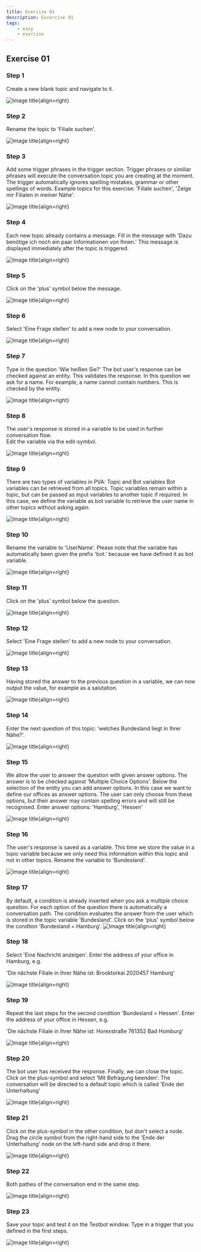 ```yaml
---
title: Exercise 01
description: Excercise 01
tags: 
    - easy
    - exercise
---
```



## Exercise 01  

### Step 1
Create a new blank topic and navigate to it.

![Image title](screenshots/Clipboard10.jpg){align=right}  

### Step 2
Rename the topic to 'Filiale suchen'.


![Image title](screenshots/Clipboard13.jpg){align=right}  

### Step 3

Add some trigger phrases in the trigger section. Trigger phrases or similiar phrases will execute the conversation topic you are creating at the moment. The trigger automatically ignores spelling mistakes, grammar or other spellings of words.
Example topics for this exercise: 'Filiale suchen', 'Zeige mir Filialen in meiner Nähe'.

![Image title](screenshots/Clipboard17.jpg){align=right}  

### Step 4
Each new topic already contains a message. Fill in the message with 'Dazu benötige ich noch ein paar Informationen von Ihnen.'
This message is displayed immediately after the topic is triggered.

![Image title](screenshots/Clipboard19.jpg){align=right}  

### Step 5
Click on the 'plus' symbol below the message.

![Image title](screenshots/Clipboard20.jpg){align=right}  

### Step 6
Select 'Eine Frage stellen' to add a new node to your conversation.

![Image title](screenshots/Clipboard21.jpg){align=right}  

### Step 7
Type in the question 'Wie heißen Sie?'
The bot user's response can be checked against an entity. This validates the response. In this question we ask for a name. For example, a name cannot contain numbers. This is checked by the entity.


![Image title](screenshots/Clipboard23.jpg){align=right}  

### Step 8
The user's response is stored in a variable to be used in further conversation flow.  
Edit the variable via the edit-symbol.

![Image title](screenshots/Clipboard25.jpg){align=right}  

### Step 9
There are two types of variables in PVA: Topic and Bot variables
Bot variables can be retrieved from all topics. Topic variables remain within a topic, but can be passed as input variables to another topic if required.
In this case, we define the variable as bot variable to retrieve the user name in other topics without asking again.

![Image title](screenshots/Clipboard26.jpg){align=right}  

### Step 10
Rename the variable to 'UserName'.
Please note that the variable has automatically been given the prefix 'bot.' because we have defined it as bot variable.

![Image title](screenshots/Clipboard27.jpg){align=right}  

### Step 11
Click on the 'plus' symbol below the question.

![Image title](screenshots/Clipboard28.jpg){align=right}  

### Step 12
Select 'Eine Frage stellen' to add a new node to your conversation.

![Image title](screenshots/Clipboard29.jpg){align=right}  

### Step 13
Having stored the answer to the previous question in a variable, we can now output the value, for example as a salutation.

![Image title](screenshots/Clipboard30.jpg){align=right}  

### Step 14
Enter the next question of this topic: 'welches Bundesland liegt in Ihrer Nähe?'.

![Image title](screenshots/Clipboard31.jpg){align=right}  

### Step 15
We allow the user to answer the question with given answer options. The answer is to be checked against 'Multiple Choice Options'.
Below the selection of the entity you can add answer options. In this case we want to define our offices as answer options.
The user can only choose from these options, but their answer may contain spelling errors and will still be recognised.
Enter answer options: 'Hamburg', 'Hessen'


![Image title](screenshots/Clipboard33.jpg){align=right}  

### Step 16
The user's response is saved as a variable. This time we store the value in a topic variable because we only need this information within this topic and not in other topics.
Rename the variable to 'Bundesland'.

![Image title](screenshots/Clipboard34.jpg){align=right}  

### Step 17
By default, a condition is already inserted when you ask a multiple choice question. For each option of the question there is automatically a conversation path.
The condition evaluates the answer from the user which is stored in the topic variable 'Bundesland'.
Click on the 'plus' symbol below the condtion 'Bundesland = Hamburg'.
![Image title](screenshots/Clipboard35.jpg){align=right}  

### Step 18
Select 'Eine Nachricht anzeigen'.
Enter the address of your office in Hamburg, e.g.

'Die nächste Filiale in Ihrer Nähe ist:
Brooktorkai 2020457 Hamburg'

![Image title](screenshots/Clipboard36.jpg){align=right}  

### Step 19
Repeat the last steps for the second condition 'Bundesland = Hessen'.
Enter the address of your office in Hessen, e.g.

'Die nächste Filiale in Ihrer Nähe ist:
Horexstraße 761352 Bad Homburg'

![Image title](screenshots/Clipboard37.jpg){align=right} 

### Step 20
The bot user has received the response. Finally, we can close the topic.
Click on the plus-symbol and select 'Mit Befragung beenden'.
The conversation will be directed to a default topic which is called 'Ende der Unterhaltung'

![Image title](screenshots/Clipboard38.jpg){align=right} 

### Step 21
Click on the plus-symbol in the other condition, but don't select a node. Drag the circle symbol from the right-hand side to the 'Ende der Unterhaltung' node on the left-hand side and drop it there.

![Image title](screenshots/Clipboard39.jpg){align=right}  

### Step 22
Both pathes of the conversation end in the same step.

![Image title](screenshots/Clipboard40.jpg){align=right}  

### Step 23
Save your topic and test it on the Testbot window. Type in a trigger that you defined in the first steps.

![Image title](screenshots/Clipboard43.jpg){align=right}  

